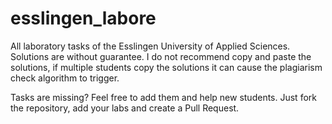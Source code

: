 # esslingen_labore
All laboratory tasks of the Esslingen University of Applied Sciences. Solutions are without guarantee. I do not recommend copy and paste the solutions, if multiple students copy the solutions it can cause the plagiarism check algorithm to trigger.

Tasks are missing? Feel free to add them and help new students.
Just fork the repository, add your labs and create a Pull Request.
